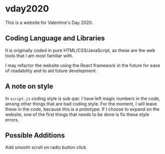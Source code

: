 # vday2020
This is a website for Valentine's Day 2020.

## Coding Language and Libraries
It is originally coded in pure HTML/CSS/JavaScript, as these are the web tools that I am most familiar with.

I may refactor the website using the React framework in the future for ease of readability and to aid future development.

## A note on style
In `script.js` coding style is sub-par. I have left magic numbers in the code, among other things that are bad coding style. For the moment, I will leave these in the code, because this is a prototype. If I choose to expand on the website, one of the first things that needs to be done is fix these style errors.

## Possible Additions
Add smooth scroll on radio button click.